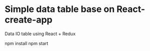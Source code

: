 # Simple data table base on React-create-app
Data IO table using React + Redux

<p>npm install
npm start</p>
